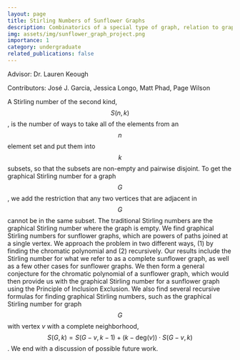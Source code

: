 ```yaml
---
layout: page
title: Stirling Numbers of Sunflower Graphs
description: Combinatorics of a special type of graph, relation to graph colorings, and recursion.
img: assets/img/sunflower_graph_project.png
importance: 1
category: undergraduate
related_publications: false
---
```


Advisor: Dr. Lauren Keough

Contributors: José J. Garcia, Jessica Longo, Matt Phad, Page Wilson

A Stirling number of the second kind, $$S(n,k)$$, is the number of ways to take all of the elements from an $$n$$ element set and put them into $$k$$ subsets, so that the subsets are non-empty and pairwise disjoint. To get the graphical Stirling number for a graph $$G$$, we add the restriction that any two vertices that are adjacent in $$G$$ cannot be in the same subset. The traditional Stirling numbers are the graphical Stirling number where the graph is empty. We find graphical Stirling numbers for sunflower graphs, which are powers of paths joined at a single vertex. We approach the problem in two different ways, (1) by finding the chromatic polynomial and (2) recursively. Our results include the Stirling number for what we refer to as a complete sunflower graph, as well as a few other cases for sunflower graphs. We then form a general conjecture for the chromatic polynomial of a sunflower graph, which would then provide us with the graphical Stirling number for a sunflower graph using the Principle of Inclusion Exclusion.
We also find several recursive formulas for finding graphical Stirling numbers, such as the graphical Stirling number for graph $$G$$ with vertex $v$ with a complete neighborhood, $$S(G,k)=S(G-v,k-1)+(k-\text{deg}(v))\cdot S(G-v,k)$$. We end with a discussion of possible future work.
